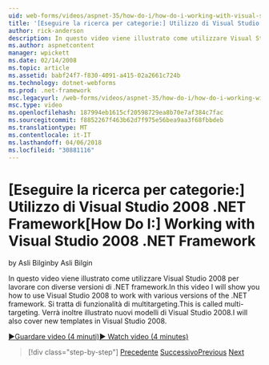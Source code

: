 ```yaml
---
uid: web-forms/videos/aspnet-35/how-do-i/how-do-i-working-with-visual-studio-2008-net-framework
title: '[Eseguire la ricerca per categorie:] Utilizzo di Visual Studio 2008 .NET Framework | Documenti Microsoft'
author: rick-anderson
description: In questo video viene illustrato come utilizzare Visual Studio 2008 per lavorare con diverse versioni di .NET framework. Si tratta di funzionalità di multitargeting. Verrà inoltre...
ms.author: aspnetcontent
manager: wpickett
ms.date: 02/14/2008
ms.topic: article
ms.assetid: babf24f7-f830-4091-a415-02a2661c724b
ms.technology: dotnet-webforms
ms.prod: .net-framework
msc.legacyurl: /web-forms/videos/aspnet-35/how-do-i/how-do-i-working-with-visual-studio-2008-net-framework
msc.type: video
ms.openlocfilehash: 187994eb1615cf20598729ea8b70e7af384c7fac
ms.sourcegitcommit: f8852267f463b62d7f975e56bea9aa3f68fbbdeb
ms.translationtype: MT
ms.contentlocale: it-IT
ms.lasthandoff: 04/06/2018
ms.locfileid: "30881116"
---
```

<a name="how-do-i-working-with-visual-studio-2008-net-framework"></a><span data-ttu-id="e59f7-105">[Eseguire la ricerca per categorie:] Utilizzo di Visual Studio 2008 .NET Framework</span><span class="sxs-lookup"><span data-stu-id="e59f7-105">[How Do I:] Working with Visual Studio 2008 .NET Framework</span></span>
====================
<span data-ttu-id="e59f7-106">by Asli Bilgin</span><span class="sxs-lookup"><span data-stu-id="e59f7-106">by Asli Bilgin</span></span>

<span data-ttu-id="e59f7-107">In questo video viene illustrato come utilizzare Visual Studio 2008 per lavorare con diverse versioni di .NET framework.</span><span class="sxs-lookup"><span data-stu-id="e59f7-107">In this video I will show you how to use Visual Studio 2008 to work with various versions of the .NET framework.</span></span> <span data-ttu-id="e59f7-108">Si tratta di funzionalità di multitargeting.</span><span class="sxs-lookup"><span data-stu-id="e59f7-108">This is called multi-targeting.</span></span> <span data-ttu-id="e59f7-109">Verrà inoltre illustrato nuovi modelli di Visual Studio 2008.</span><span class="sxs-lookup"><span data-stu-id="e59f7-109">I will also cover new templates in Visual Studio 2008.</span></span>

[<span data-ttu-id="e59f7-110">&#9654;Guardare video (4 minuti)</span><span class="sxs-lookup"><span data-stu-id="e59f7-110">&#9654; Watch video (4 minutes)</span></span>](https://channel9.msdn.com/Blogs/ASP-NET-Site-Videos/how-do-i-working-with-visual-studio-2008-net-framework)

> [!div class="step-by-step"]
> <span data-ttu-id="e59f7-111">[Precedente](how-do-i-cascading-style-sheets-in-visual-studio-2008.md)
> [Successivo](how-do-i-adding-elements-to-a-css-file-and-create-new-css-on-the-fly.md)</span><span class="sxs-lookup"><span data-stu-id="e59f7-111">[Previous](how-do-i-cascading-style-sheets-in-visual-studio-2008.md)
[Next](how-do-i-adding-elements-to-a-css-file-and-create-new-css-on-the-fly.md)</span></span>
